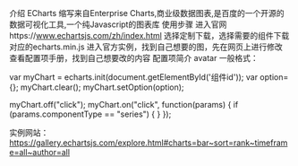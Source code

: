 介绍
ECharts
缩写来自Enterprise Charts,商业级数据图表,是百度的一个开源的数据可视化工具,一个纯Javascript的图表库
使用步骤
进入官网https://www.echartsjs.com/zh/index.html
选择定制下载，选择需要的组件下载对应的echarts.min.js
进入官方实例，找到自己想要的图，先在网页上进行修改
查看配置项手册，找到自己想要改的内容
配置项简介
avatar
一般格式：

   var myChart = echarts.init(document.getElementById('组件id'));
var option={};
myChart.clear();
myChart.setOption(option);


myChart.off("click");
    myChart.on("click", function(params) {
    if (params.componentType == "series") {
    }
});

实例网站：https://gallery.echartsjs.com/explore.html#charts=bar~sort=rank~timeframe=all~author=all